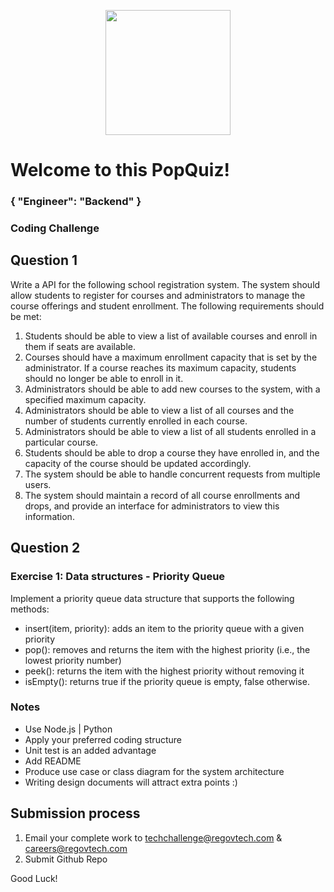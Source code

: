 <p align="center"> 
    <img src="https://regov-store.s3.ap-southeast-1.amazonaws.com/REGOV+Logo_CMYK.png" width="200" >
</p>

# Welcome to this PopQuiz!
### { "Engineer": "Backend" }
### Coding Challenge

## Question 1

Write a API for the following school registration system. The system should allow students to register for courses and administrators to manage the course offerings and student enrollment. The following requirements should be met:

1. Students should be able to view a list of available courses and enroll in them if seats are available.
2. Courses should have a maximum enrollment capacity that is set by the administrator. If a course reaches its maximum capacity, students should no longer be able to enroll in it.
3. Administrators should be able to add new courses to the system, with a specified maximum capacity.
4. Administrators should be able to view a list of all courses and the number of students currently enrolled in each course.
5. Administrators should be able to view a list of all students enrolled in a particular course.
6. Students should be able to drop a course they have enrolled in, and the capacity of the course should be updated accordingly.
7. The system should be able to handle concurrent requests from multiple users.
8. The system should maintain a record of all course enrollments and drops, and provide an interface for administrators to view this information.


## Question 2

### Exercise 1: Data structures - Priority Queue

Implement a priority queue data structure that supports the following methods:

- insert(item, priority): adds an item to the priority queue with a given priority
- pop(): removes and returns the item with the highest priority (i.e., the lowest priority number)
- peek(): returns the item with the highest priority without removing it
- isEmpty(): returns true if the priority queue is empty, false otherwise.

### Notes

- Use Node.js | Python
- Apply your preferred coding structure
- Unit test is an added advantage
- Add README
- Produce use case or class diagram for the system architecture 
- Writing design documents will attract extra points :)


## Submission process

1. Email your complete work to techchallenge@regovtech.com & careers@regovtech.com
2. Submit Github Repo

Good Luck!
